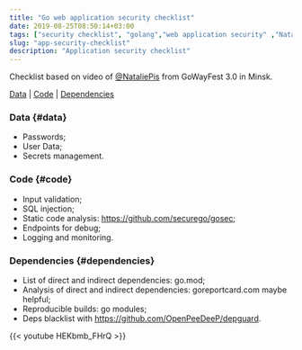 ```yaml
---
title: "Go web application security checklist"
date: 2019-08-25T08:50:14+03:00
tags: ["security checklist", "golang","web application security" ,"Natalie Pistunovich"]
slug: "app-security-checklist"
description: "Application security checklist"
---
```


Checklist based on video of [@NataliePis](https://twitter.com/nataliepis) from GoWayFest 3.0 in Minsk.

[Data](/posts/app-security-checklist#data) | [Code](/posts/app-security-checklist#code) | [Dependencies](/posts/app-security-checklist#dependencies)

<!--more-->
### Data {#data}
+ Passwords;
+ User Data;
+ Secrets management.

### Code {#code}
+ Input validation;
+ SQL injection;
+ Static code analysis: https://github.com/securego/gosec;
+ Endpoints for debug;
+ Logging and monitoring.

### Dependencies {#dependencies}
+ List of direct and indirect dependencies: go.mod;
+ Analysis of direct and indirect dependencies: goreportcard.com maybe helpful;
+ Reproducible builds: go modules;
+ Deps blacklist with https://github.com/OpenPeeDeeP/depguard.




{{< youtube HEKbmb_FHrQ >}}